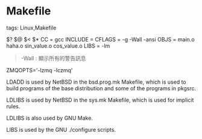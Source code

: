 # Makefile

tags: Linux,Makefile

<!--sec data-title="前言" data-id="1" data-nopdf="true" data-collapse=false ces-->

$?
$@
$<
$*
CC = gcc
INCLUDE =
CFLAGS = -g -Wall -ansi
OBJS = main.o haha.o sin_value.o cos_value.o
LIBS = -lm
> -Wall : 顯示所有的警告訊息

ZMQOPTS='-lzmq -lczmq'

LDADD is used by NetBSD in the bsd.prog.mk Makefile, which is used to build programs of the base distribution and some of the programs in pkgsrc.

LDLIBS is used by NetBSD in the sys.mk Makefile, which is used for implicit rules.

LDLIBS is also used by GNU Make.

LIBS is used by the GNU ./configure scripts.

<!--endsec-->